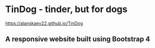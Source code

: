 # TinDog - tinder, but for dogs

https://alanskaev22.github.io/TinDog

## A responsive website built using Bootstrap 4
